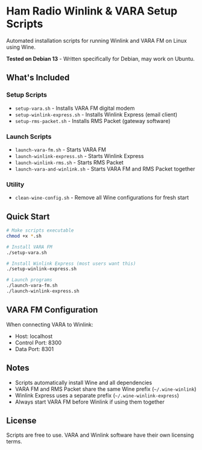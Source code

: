 # Ham Radio Winlink & VARA Setup Scripts

Automated installation scripts for running Winlink and VARA FM on Linux using Wine.

**Tested on Debian 13** - Written specifically for Debian, may work on Ubuntu.

## What's Included

### Setup Scripts
- `setup-vara.sh` - Installs VARA FM digital modem
- `setup-winlink-express.sh` - Installs Winlink Express (email client)
- `setup-rms-packet.sh` - Installs RMS Packet (gateway software)

### Launch Scripts
- `launch-vara-fm.sh` - Starts VARA FM
- `launch-winlink-express.sh` - Starts Winlink Express
- `launch-winlink-rms.sh` - Starts RMS Packet
- `launch-vara-and-winlink.sh` - Starts VARA FM and RMS Packet together

### Utility
- `clean-wine-config.sh` - Remove all Wine configurations for fresh start

## Quick Start

```bash
# Make scripts executable
chmod +x *.sh

# Install VARA FM
./setup-vara.sh

# Install Winlink Express (most users want this)
./setup-winlink-express.sh

# Launch programs
./launch-vara-fm.sh
./launch-winlink-express.sh
```

## VARA FM Configuration
When connecting VARA to Winlink:
- Host: localhost
- Control Port: 8300
- Data Port: 8301

## Notes
- Scripts automatically install Wine and all dependencies
- VARA FM and RMS Packet share the same Wine prefix (`~/.wine-winlink`)
- Winlink Express uses a separate prefix (`~/.wine-winlink-express`)
- Always start VARA FM before Winlink if using them together

## License
Scripts are free to use. VARA and Winlink software have their own licensing terms.
